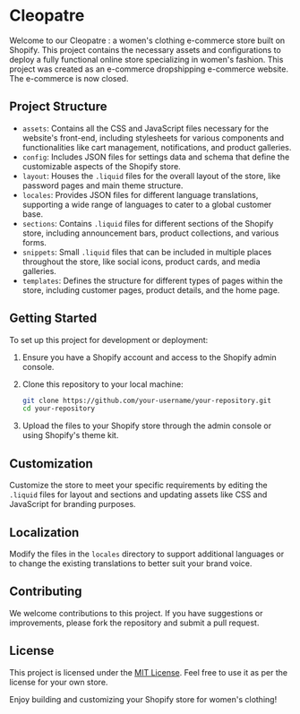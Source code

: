 # Cleopatre

Welcome to our Cleopatre : a women's clothing e-commerce store built on Shopify. This project contains the necessary assets and configurations to deploy a fully functional online store specializing in women's fashion. 
This project was created as an e-commerce dropshipping e-commerce website. The e-commerce is now closed.

## Project Structure

- `assets`: Contains all the CSS and JavaScript files necessary for the website's front-end, including stylesheets for various components and functionalities like cart management, notifications, and product galleries.
- `config`: Includes JSON files for settings data and schema that define the customizable aspects of the Shopify store.
- `layout`: Houses the `.liquid` files for the overall layout of the store, like password pages and main theme structure.
- `locales`: Provides JSON files for different language translations, supporting a wide range of languages to cater to a global customer base.
- `sections`: Contains `.liquid` files for different sections of the Shopify store, including announcement bars, product collections, and various forms.
- `snippets`: Small `.liquid` files that can be included in multiple places throughout the store, like social icons, product cards, and media galleries.
- `templates`: Defines the structure for different types of pages within the store, including customer pages, product details, and the home page.

## Getting Started

To set up this project for development or deployment:

1. Ensure you have a Shopify account and access to the Shopify admin console.
2. Clone this repository to your local machine:

   ```bash
   git clone https://github.com/your-username/your-repository.git
   cd your-repository
   ```

3. Upload the files to your Shopify store through the admin console or using Shopify's theme kit.

## Customization

Customize the store to meet your specific requirements by editing the `.liquid` files for layout and sections and updating assets like CSS and JavaScript for branding purposes.

## Localization

Modify the files in the `locales` directory to support additional languages or to change the existing translations to better suit your brand voice.

## Contributing

We welcome contributions to this project. If you have suggestions or improvements, please fork the repository and submit a pull request.

## License

This project is licensed under the [MIT License](LICENSE). Feel free to use it as per the license for your own store.

Enjoy building and customizing your Shopify store for women's clothing!

